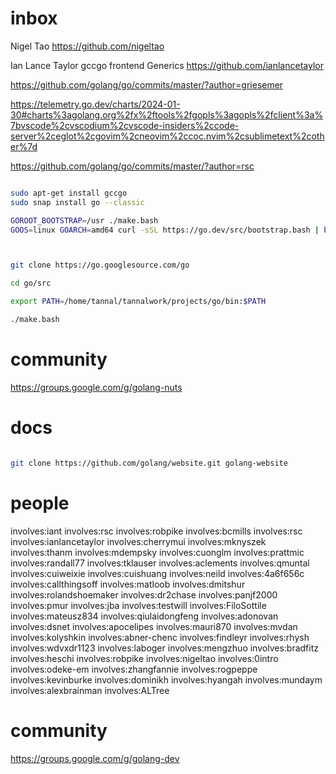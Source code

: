 
# inbox

Nigel Tao
https://github.com/nigeltao

Ian Lance Taylor
gccgo frontend Generics
https://github.com/ianlancetaylor

https://github.com/golang/go/commits/master/?author=griesemer

https://telemetry.go.dev/charts/2024-01-30#charts%3agolang.org%2fx%2ftools%2fgopls%3agopls%2fclient%3a%7bvscode%2cvscodium%2cvscode-insiders%2ccode-server%2ceglot%2cgovim%2cneovim%2ccoc.nvim%2csublimetext%2cother%7d

https://github.com/golang/go/commits/master/?author=rsc


```bash

sudo apt-get install gccgo
sudo snap install go --classic

GOROOT_BOOTSTRAP=/usr ./make.bash
GOOS=linux GOARCH=amd64 curl -sSL https://go.dev/src/bootstrap.bash | bash



git clone https://go.googlesource.com/go

cd go/src

export PATH=/home/tannal/tannalwork/projects/go/bin:$PATH

./make.bash

```

# community

https://groups.google.com/g/golang-nuts


# docs

```bash

git clone https://github.com/golang/website.git golang-website

```

# people

involves:iant
involves:rsc
involves:robpike
involves:bcmills
involves:rsc
involves:ianlancetaylor
involves:cherrymui
involves:mknyszek
involves:thanm
involves:mdempsky
involves:cuonglm
involves:prattmic
involves:randall77
involves:tklauser
involves:aclements
involves:qmuntal
involves:cuiweixie
involves:cuishuang
involves:neild
involves:4a6f656c
involves:callthingsoff
involves:matloob
involves:dmitshur
involves:rolandshoemaker
involves:dr2chase
involves:panjf2000
involves:pmur
involves:jba
involves:testwill
involves:FiloSottile
involves:mateusz834
involves:qiulaidongfeng
involves:adonovan
involves:dsnet
involves:apocelipes
involves:mauri870
involves:mvdan
involves:kolyshkin
involves:abner-chenc
involves:findleyr
involves:rhysh
involves:wdvxdr1123
involves:laboger
involves:mengzhuo
involves:bradfitz
involves:heschi
involves:robpike
involves:nigeltao
involves:0intro
involves:odeke-em
involves:zhangfannie
involves:rogpeppe
involves:kevinburke
involves:dominikh
involves:hyangah
involves:mundaym
involves:alexbrainman
involves:ALTree

# community

https://groups.google.com/g/golang-dev



